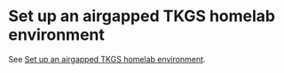 # Set up an airgapped TKGS homelab environment

See [Set up an airgapped TKGS homelab environment](./../homelab/airgapped-tkgs.md).
